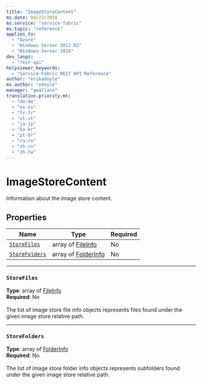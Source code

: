 ```yaml
---
title: "ImageStoreContent"
ms.date: 04/23/2018
ms.service: "service-fabric"
ms.topic: "reference"
applies_to: 
  - "Azure"
  - "Windows Server 2012 R2"
  - "Windows Server 2016"
dev_langs: 
  - "rest-api"
helpviewer_keywords: 
  - "Service Fabric REST API Reference"
author: "erikadoyle"
ms.author: "edoyle"
manager: "gwallace"
translation.priority.mt: 
  - "de-de"
  - "es-es"
  - "fr-fr"
  - "it-it"
  - "ja-jp"
  - "ko-kr"
  - "pt-br"
  - "ru-ru"
  - "zh-cn"
  - "zh-tw"
---
```

# ImageStoreContent

Information about the image store content.

## Properties
| Name | Type | Required |
| --- | --- | --- |
| [`StoreFiles`](#storefiles) | array of [FileInfo](sfclient-v62-model-fileinfo.md) | No |
| [`StoreFolders`](#storefolders) | array of [FolderInfo](sfclient-v62-model-folderinfo.md) | No |

____
### `StoreFiles`
__Type__: array of [FileInfo](sfclient-v62-model-fileinfo.md) <br/>
__Required__: No<br/>
<br/>
The list of image store file info objects represents files found under the given image store relative path.

____
### `StoreFolders`
__Type__: array of [FolderInfo](sfclient-v62-model-folderinfo.md) <br/>
__Required__: No<br/>
<br/>
The list of image store folder info objects represents subfolders found under the given image store relative path.
